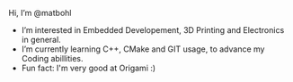 Hi, I’m @matbohl
- I’m interested in Embedded Developement, 3D Printing and Electronics in general.
- I’m currently learning C++, CMake and GIT usage, to advance my Coding abillities.
- Fun fact: I'm very good at Origami :)
